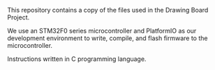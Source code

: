This repository contains a copy of the files used in the Drawing Board Project.

We use an STM32F0 series microcontroller and PlatformIO as our development environment to write, compile, and flash firmware to the microcontroller.

Instructions written in C programming language.
